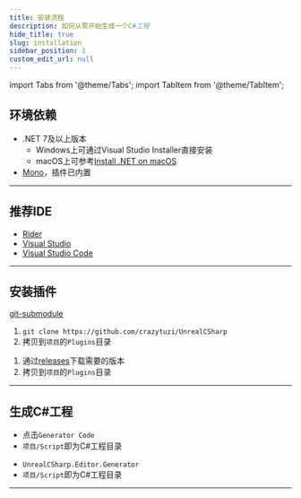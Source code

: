 ```yaml
---
title: 安装流程
description: 如何从零开始生成一个C#工程
hide_title: true
slug: installation
sidebar_position: 1
custom_edit_url: null
---
```


import Tabs from '@theme/Tabs';
import TabItem from '@theme/TabItem';

## 环境依赖

- .NET 7及以上版本
  - Windows上可通过Visual Studio Installer直接安装
  - macOS上可参考[Install .NET on macOS](https://learn.microsoft.com/en-us/dotnet/core/install/macos)
- [Mono](https://github.com/dotnet/runtime)，插件已内置

---

## 推荐IDE

- [Rider](https://www.jetbrains.com/rider/)
- [Visual Studio](https://visualstudio.microsoft.com/)
- [Visual Studio Code](https://code.visualstudio.com/)

---

## 安装插件

<Tabs>

<TabItem value="git submodule" label="子模块（推荐）" default>

[git-submodule](https://git-scm.com/docs/git-submodule)

</TabItem>

<TabItem value="source code" label="源码">

1. `git clone https://github.com/crazytuzi/UnrealCSharp`
2. 拷贝到`项目`的`Plugins`目录

</TabItem>

<TabItem value="releases" label="发布包">

1. 通过[releases](https://github.com/crazytuzi/UnrealCSharp/releases)下载需要的版本
2. 拷贝到`项目`的`Plugins`目录

</TabItem>

</Tabs>

---

## 生成C#工程

<Tabs>

<TabItem value="button" label="按钮（推荐）" default>

- 点击`Generator Code`
- `项目/Script`即为C#工程目录

</TabItem>

<TabItem value="command" label="命令">

- `UnrealCSharp.Editor.Generator`
- `项目/Script`即为C#工程目录

</TabItem>

</Tabs>

---
